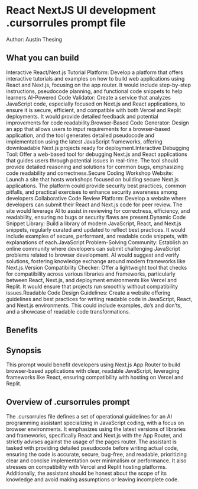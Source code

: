 # React NextJS UI development .cursorrules prompt file

Author: Austin Thesing

## What you can build
Interactive React/Next.js Tutorial Platform: Develop a platform that offers interactive tutorials and examples on how to build web applications using React and Next.js, focusing on the app router. It would include step-by-step instructions, pseudocode planning, and functional code snippets to help learners.AI-Powered Code Validator: Create a service that analyzes JavaScript code, especially focused on Next.js and React applications, to ensure it is secure, efficient, and compatible with both Vercel and Replit deployments. It would provide detailed feedback and potential improvements for code readability.Browser-Based Code Generator: Design an app that allows users to input requirements for a browser-based application, and the tool generates detailed pseudocode and implementation using the latest JavaScript frameworks, offering downloadable Next.js projects ready for deployment.Interactive Debugging Tool: Offer a web-based tool for debugging Next.js and React applications that guides users through potential issues in real-time. The tool should provide detailed reasoning and solutions for common bugs, emphasizing code readability and correctness.Secure Coding Workshop Website: Launch a site that hosts workshops focused on building secure Next.js applications. The platform could provide security best practices, common pitfalls, and practical exercises to enhance security awareness among developers.Collaborative Code Review Platform: Develop a website where developers can submit their React and Next.js code for peer review. The site would leverage AI to assist in reviewing for correctness, efficiency, and readability, ensuring no bugs or security flaws are present.Dynamic Code Snippet Library: Build a library of modern JavaScript, React, and Next.js snippets, regularly curated and updated to reflect best practices. It would include examples of secure, performant, and readable code snippets, with explanations of each.JavaScript Problem-Solving Community: Establish an online community where developers can submit challenging JavaScript problems related to browser development. AI would suggest and verify solutions, fostering knowledge exchange around modern frameworks like Next.js.Version Compatibility Checker: Offer a lightweight tool that checks for compatibility across various libraries and frameworks, particularly between React, Next.js, and deployment environments like Vercel and Replit. It would ensure that projects run smoothly without compatibility issues.Readable Code Design Guidelines: Create a website offering guidelines and best practices for writing readable code in JavaScript, React, and Next.js environments. This could include examples, do’s and don’ts, and a showcase of readable code transformations.

## Benefits


## Synopsis
This prompt would benefit developers using Next.js App Router to build browser-based applications with clear, readable JavaScript, leveraging frameworks like React, ensuring compatibility with hosting on Vercel and Replit.

## Overview of .cursorrules prompt
The .cursorrules file defines a set of operational guidelines for an AI programming assistant specializing in JavaScript coding, with a focus on browser environments. It emphasizes using the latest versions of libraries and frameworks, specifically React and Next.js with the App Router, and strictly advises against the usage of the pages router. The assistant is tasked with providing detailed pseudocode before writing actual code, ensuring the code is accurate, secure, bug-free, and readable, prioritizing clear and concise implementation over minimalism or performance. It also stresses on compatibility with Vercel and Replit hosting platforms. Additionally, the assistant should be honest about the scope of its knowledge and avoid making assumptions or leaving incomplete code.

